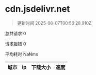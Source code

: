 
  # cdn.jsdelivr.net

  > 更新时间 2025-08-07T00:56:28.910Z
  
  总共请求 0

  请求报错 0

  平均耗时 NaNms

|城市|ip|下载大小|速度|
|-----|----------|---|---|

  